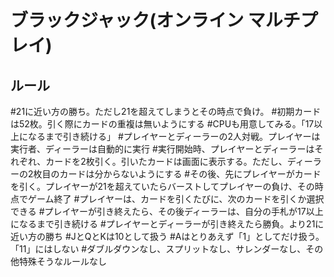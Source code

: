 ﻿# ブラックジャック(オンライン マルチプレイ)

## ルール
#21に近い方の勝ち。ただし21を超えてしまうとその時点で負け。
#初期カードは52枚。引く際にカードの重複は無いようにする
#CPUも用意してみる。「17以上になるまで引き続ける」
#プレイヤーとディーラーの2人対戦。プレイヤーは実行者、ディーラーは自動的に実行
#実行開始時、プレイヤーとディーラーはそれぞれ、カードを2枚引く。引いたカードは画面に表示する。ただし、ディーラーの2枚目のカードは分からないようにする
#その後、先にプレイヤーがカードを引く。プレイヤーが21を超えていたらバーストしてプレイヤーの負け、その時点でゲーム終了
#プレイヤーは、カードを引くたびに、次のカードを引くか選択できる
#プレイヤーが引き終えたら、その後ディーラーは、自分の手札が17以上になるまで引き続ける
#プレイヤーとディーラーが引き終えたら勝負。より21に近い方の勝ち
#JとQとKは10として扱う
#Aはとりあえず「1」としてだけ扱う。「11」にはしない
#ダブルダウンなし、スプリットなし、サレンダーなし、その他特殊そうなルールなし



